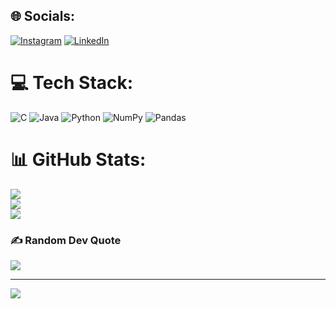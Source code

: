 
## 🌐 Socials:
[![Instagram](https://img.shields.io/badge/Instagram-%23E4405F.svg?logo=Instagram&logoColor=white)](https://instagram.com/__kartik____10) [![LinkedIn](https://img.shields.io/badge/LinkedIn-%230077B5.svg?logo=linkedin&logoColor=white)](https://linkedin.com/in/alsokartik) 

# 💻 Tech Stack:
![C](https://img.shields.io/badge/c-%2300599C.svg?style=for-the-badge&logo=c&logoColor=white) ![Java](https://img.shields.io/badge/java-%23ED8B00.svg?style=for-the-badge&logo=openjdk&logoColor=white) ![Python](https://img.shields.io/badge/python-3670A0?style=for-the-badge&logo=python&logoColor=ffdd54) ![NumPy](https://img.shields.io/badge/numpy-%23013243.svg?style=for-the-badge&logo=numpy&logoColor=white) ![Pandas](https://img.shields.io/badge/pandas-%23150458.svg?style=for-the-badge&logo=pandas&logoColor=white)
# 📊 GitHub Stats:
![](https://github-readme-stats.vercel.app/api?username=alsokartik&theme=dark&hide_border=false&include_all_commits=false&count_private=false)<br/>
![](https://github-readme-streak-stats.herokuapp.com/?user=alsokartik&theme=dark&hide_border=false)<br/>
![](https://github-readme-stats.vercel.app/api/top-langs/?username=alsokartik&theme=dark&hide_border=false&include_all_commits=false&count_private=false&layout=compact)

### ✍️ Random Dev Quote
![](https://quotes-github-readme.vercel.app/api?type=horizontal&theme=radical)

---
[![](https://visitcount.itsvg.in/api?id=alsokartik&icon=0&color=0)](https://visitcount.itsvg.in)

<!-- Proudly created with GPRM ( https://gprm.itsvg.in ) -->
